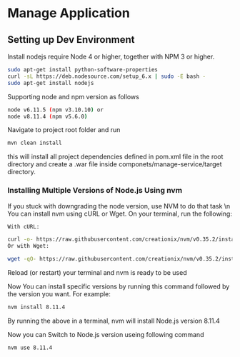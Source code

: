 # Manage Application

## Setting up Dev Environment
Install nodejs
require Node 4 or higher, together with NPM 3 or higher.
```bash
sudo apt-get install python-software-properties
curl -sL https://deb.nodesource.com/setup_6.x | sudo -E bash -
sudo apt-get install nodejs
```
Supporting node and npm version as follows
```bash
node v6.11.5 (npm v3.10.10) or
node v8.11.4 (npm v5.6.0)
```
Navigate to project root folder and run 
```bash
mvn clean install
```
this will install all project dependencies defined in pom.xml file in the root directory and create a .war file inside componets/manage-service/target directory. 

### Installing Multiple Versions of Node.js Using nvm

If you stuck with downgrading the node version, use NVM to do that task \n
You can install nvm using cURL or Wget. On your terminal, run the following:
```bash
With cURL:

curl -o- https://raw.githubusercontent.com/creationix/nvm/v0.35.2/install.sh | bash
Or with Wget:

wget -qO- https://raw.githubusercontent.com/creationix/nvm/v0.35.2/install.sh | bash
```
Reload (or restart) your terminal and nvm is ready to be used

Now You can install specific versions by running this command followed by the version you want. For example:
```bash
nvm install 8.11.4
```
By running the above in a terminal, nvm will install Node.js version 8.11.4

Now you can Switch to Node.js version useing following command
```bash
nvm use 8.11.4
```
